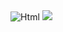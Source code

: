 <img alt="Html" src ="https://img.shields.io/badge/cplusplus.svg?&style=for-the-badge&logo=C++&logoColor=#00599C"/>
<a href="https://developer.android.com" target="_blank"><img src="https://img.shields.io/badge/Android-3DDC84?style=flat-square&logo=Android&logoColor=white"/></a>

